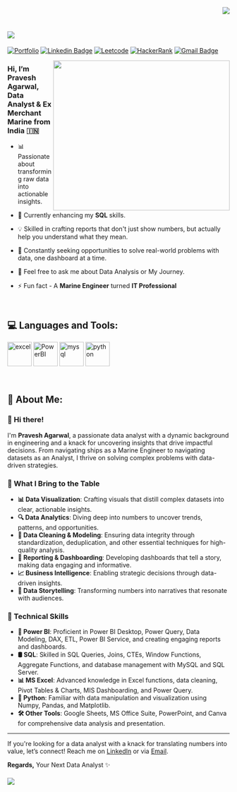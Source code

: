 <p align="right">
<img src="https://komarev.com/ghpvc/?username=pravesh-agarwal&label=Profile+Visitors‎&style=for-the-badge&abbreviated=true&color=blueviolet">

<h1>
    <img src="https://readme-typing-svg.herokuapp.com/?font=Righteous&size=30&width=500&height=60&duration=5000&lines=नमस्ते+(Namaste)+🙏🏽;+I'm+Pravesh+Agarwal+👋🏽;Nice+to+meet+you!+🤝🏽" />
</h1>

[![Portfolio](https://img.shields.io/badge/Portfolio-255E63?style=for-the-badge&logo=About.me&logoColor=white)](https://codebasics.io/portfolio/Pravesh-Agarwal) [![Linkedin Badge](https://img.shields.io/badge/LinkedIn-0077B5?style=for-the-badge&logo=linkedin&logoColor=white&link=https://www.linkedin.com/in/pravesh-agarwal27/)](https://www.linkedin.com/in/pravesh-agarwal27/) [![Leetcode](https://img.shields.io/badge/-LeetCode-FFA116?style=for-the-badge&logo=LeetCode&logoColor=black)](https://leetcode.com/u/Pravesh-Agarwal/) [![HackerRank](https://img.shields.io/badge/-Hackerrank-00883A?style=for-the-badge&logo=HackerRank&logoColor=white)](https://www.hackerrank.com/profile/pravesh_agarwal) [![Gmail Badge](https://img.shields.io/badge/Gmail-D14836?style=for-the-badge&logo=gmail&logoColor=white&link=mailto:praveshagarwal80@gmail.com)](mailto:praveshagarwal80@gmail.com) 


<img align="right" src="https://github.com/Pravesh-Agarwal/Pravesh-Agarwal/blob/main/assets/data-science-giphy.gif" width="400" height="340">

<h3>
Hi, I’m Pravesh Agarwal, Data Analyst & Ex Merchant Marine from India 🇮🇳
</h3>

- 📊 Passionate about transforming raw data into actionable insights.

- 🌱 Currently enhancing my **SQL** skills.

- 💡 Skilled in crafting reports that don't just show numbers, but actually help you understand what they mean.

- 🚀 Constantly seeking opportunities to solve real-world problems with data, one dashboard at a time.

- 💬 Feel free to ask me about Data Analysis or My Journey.

- ⚡ Fun fact - A **Marine Engineer** turned **IT Professional**

<br>

## 💻 Languages and Tools:

<p>
    <a>
<!--         Excel -->
        <img src="https://img.icons8.com/?size=100&id=117561&format=png&color=000000" alt="excel" width="55" height="55"/>
    </a>  
    <a>
<!--         Power BI -->
        <img src="https://img.icons8.com/?size=100&id=qYfwpsRXEcpc&format=png&color=000000" alt="PowerBI" width="55" height="55"/>
    </a> 
    <a>
<!--         MySQL -->
        <img src="https://img.icons8.com/?size=100&id=hYoELNwniGhi&format=png&color=000000" alt="mysql" width="55" height="55"/>
    </a>
    <a>
<!--         Python -->
        <img src="https://img.icons8.com/?size=100&id=13441&format=png&color=000000" alt="python" width="55" height="55"/>
    </a>  
</p>

<br>

## 👦 About Me:
### 👋 Hi there!

I'm **Pravesh Agarwal**, a passionate data analyst with a dynamic background in engineering and a knack for uncovering insights that drive impactful decisions. From navigating ships as a Marine Engineer to navigating datasets as an Analyst, I thrive on solving complex problems with data-driven strategies.

### 🌟 What I Bring to the Table

- **📊 Data Visualization**: Crafting visuals that distill complex datasets into clear, actionable insights.
- **🔍 Data Analytics**: Diving deep into numbers to uncover trends, patterns, and opportunities.
- **🧼 Data Cleaning & Modeling**: Ensuring data integrity through standardization, deduplication, and other essential techniques for high-quality analysis.
- **📝 Reporting & Dashboarding**: Developing dashboards that tell a story, making data engaging and informative.
- **📈 Business Intelligence**: Enabling strategic decisions through data-driven insights.
- **📖 Data Storytelling**: Transforming numbers into narratives that resonate with audiences.

### 📍 Technical Skills

- **📐 Power BI**: Proficient in Power BI Desktop, Power Query, Data Modeling, DAX, ETL, Power BI Service, and creating engaging reports and dashboards.
- **🛢️ SQL**: Skilled in SQL Queries, Joins, CTEs, Window Functions, Aggregate Functions, and database management with MySQL and SQL Server.
- **📊 MS Excel**: Advanced knowledge in Excel functions, data cleaning, Pivot Tables & Charts, MIS Dashboarding, and Power Query.
- **🐍 Python**: Familiar with data manipulation and visualization using Numpy, Pandas, and Matplotlib.
- **🛠️ Other Tools**: Google Sheets, MS Office Suite, PowerPoint, and Canva for comprehensive data analysis and presentation.

---

If you're looking for a data analyst with a knack for translating numbers into value, let’s connect! Reach me on [LinkedIn](https://www.linkedin.com/in/pravesh-agarwal27/) or via [Email](mailto:praveshagarwal80@gmail.com).

**Regards,**
Your Next Data Analyst ✨


<h5>
    <img src="https://readme-typing-svg.herokuapp.com/?font=Righteous&size=25&v=true&height=60&duration=5500&lines=Thanks+For+Stopping+By!+✌🏽;+Have+a+Nice+Day!+✨;" />
</h5>
